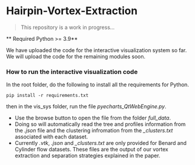 # Hairpin-Vortex-Extraction

> This repository is a work in progress...

** Required Python >= 3.9**

We have uploaded the code for the interactive visualization system so far. We will upload the code for the remaining modules soon.

### How to run the interactive visualization code
In the root folder, do the following to install all the requirements for Python.
```
pip install -r requirements.txt
```
then in the vis_sys folder, run the file *pyecharts_QtWebEngine.py*.
- Use the browse button to open the file from the folder *full_data*. 
- Doing so will automatically read the tree and profiles information from the *.json* file and the clustering infromation from the *_clusters.txt* associated with each dataset. 
- Currently *.vtk*, *.json* and *_clusters.txt* are only provided for Benard and Cylinder flow datasets. These files are the output of our vortex extraction and separation strategies explained in the paper.
